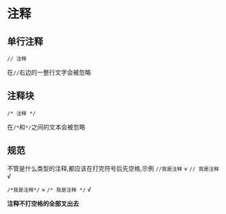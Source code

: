 # 注释

## 单行注释

`// 注释`

在`//`右边的一整行文字会被忽略

## 注释块

`/* 注释 */`

在`/*`和`*/`之间的文本会被忽略

## 规范

不管是什么类型的注释,都应该在打完符号后先空格,示例
`//我是注释` ×
`// 我是注释` √

`/*我是注释*/` ×
`/* 我是注释 */` √

**注释不打空格的全部叉出去**